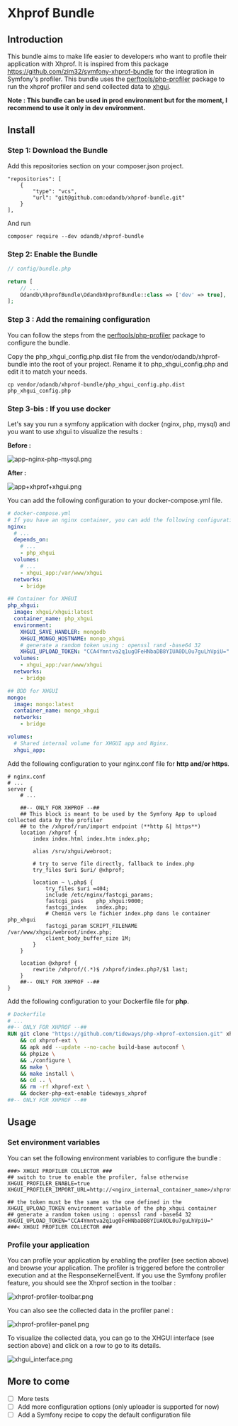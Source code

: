 # Xhprof Bundle

## Introduction
This bundle aims to make life easier to developers who want to profile their application with Xhprof.
It is inspired from this package https://github.com/zim32/symfony-xhprof-bundle for the integration in Symfony's profiler.
This bundle uses the [perftools/php-profiler](https://github.com/perftools/php-profiler) package to run the xhprof profiler and send collected data to [xhgui](https://github.com/perftools/xhgui).

**Note : This bundle can be used in prod environment but for the moment, I recommend to use it only in dev environment.**

## Install

### Step 1: Download the Bundle

Add this repositories section on your composer.json project.

```composer
"repositories": [
    {
        "type": "vcs",
        "url": "git@github.com:odandb/xhprof-bundle.git"
    }
],
```

And run

```console
composer require --dev odandb/xhprof-bundle
```

### Step 2: Enable the Bundle

```php
// config/bundle.php

return [
    // ...
    Odandb\XhprofBundle\OdandbXhprofBundle::class => ['dev' => true],
];
```

### Step 3 : Add the remaining configuration
You can follow the steps from the [perftools/php-profiler](https://github.com/perftools/php-profiler#usage) package to configure the bundle.

Copy the php_xhgui_config.php.dist file from the vendor/odandb/xhprof-bundle into the root of your project.
Rename it to php_xhgui_config.php and edit it to match your needs.
````shell
cp vendor/odandb/xhprof-bundle/php_xhgui_config.php.dist php_xhgui_config.php
````

### Step 3-bis : If you use docker
Let's say you run a symfony application with docker (nginx, php, mysql) and you want to use xhgui to visualize the results :

**Before :**

![app-nginx-php-mysql.png](docs%2Fimg%2Fapp-nginx-php-mysql.png "App running with nginx / php")

**After :**

![app+xhprof+xhgui.png](docs%2Fimg%2Fapp%2Bxhprof%2Bxhgui.png "App running with nginx / php and xhprof / xhgui")


You can add the following configuration to your docker-compose.yml file.
```yaml
# docker-compose.yml
# If you have an nginx container, you can add the following configuration to it.
nginx:
  # ...
  depends_on:
    # ...
    - php_xhgui
  volumes:
    # ...
    - xhgui_app:/var/www/xhgui
  networks:
    - bridge

## Container for XHGUI
php_xhgui:
  image: xhgui/xhgui:latest
  container_name: php_xhgui
  environment:
    XHGUI_SAVE_HANDLER: mongodb
    XHGUI_MONGO_HOSTNAME: mongo_xhgui
    # generate a random token using : openssl rand -base64 32
    XHGUI_UPLOAD_TOKEN: "CCA4Ymntva2q1ugOFeHNbaDB8YIUA0DL0u7guLhVpiU="
  volumes:
    - xhgui_app:/var/www/xhgui
  networks:
    - bridge

## BDD for XHGUI
mongo:
  image: mongo:latest
  container_name: mongo_xhgui
  networks:
    - bridge

volumes:
  # Shared internal volume for XHGUI app and Nginx.
  xhgui_app:
```

Add the following configuration to your nginx.conf file for **http and/or https**.
```nginx
# nginx.conf
# ...
server {
    # ...
    
    ##-- ONLY FOR XHPROF --##
    ## This block is meant to be used by the Symfony App to upload collected data by the profiler 
    ## to the /xhprof/run/import endpoint (**http &| https**)
    location /xhprof {
        index index.html index.htm index.php;

        alias /srv/xhgui/webroot;

        # try to serve file directly, fallback to index.php
        try_files $uri $uri/ @xhprof;

        location ~ \.php$ {
            try_files $uri =404;
            include /etc/nginx/fastcgi_params;
            fastcgi_pass    php_xhgui:9000;
            fastcgi_index   index.php;
            # Chemin vers le fichier index.php dans le container php_xhgui
            fastcgi_param SCRIPT_FILENAME /var/www/xhgui/webroot/index.php;
            client_body_buffer_size 1M;
        }
    }

    location @xhprof {
        rewrite /xhprof/(.*)$ /xhprof/index.php?/$1 last;
    }
    ##-- ONLY FOR XHPROF --##
}
```

Add the following configuration to your Dockerfile file for **php**.
```dockerfile
# Dockerfile
# ...
##-- ONLY FOR XHPROF --##
RUN git clone "https://github.com/tideways/php-xhprof-extension.git" xhprof-ext \
    && cd xhprof-ext \
    && apk add --update --no-cache build-base autoconf \
    && phpize \
    && ./configure \
    && make \
    && make install \
    && cd .. \
    && rm -rf xhprof-ext \
    && docker-php-ext-enable tideways_xhprof
##-- ONLY FOR XHPROF --##
```

## Usage
### Set environment variables
You can set the following environment variables to configure the bundle :

```dotenv
###> XHGUI PROFILER COLLECTOR ###
## switch to true to enable the profiler, false otherwise
XHGUI_PROFILER_ENABLE=true
XHGUI_PROFILER_IMPORT_URL=http://<nginx_internal_container_name>/xhprof/run/import

## the token must be the same as the one defined in the XHGUI_UPLOAD_TOKEN environment variable of the php_xhgui container
## generate a random token using : openssl rand -base64 32
XHGUI_UPLOAD_TOKEN="CCA4Ymntva2q1ugOFeHNbaDB8YIUA0DL0u7guLhVpiU="
###< XHGUI PROFILER COLLECTOR ###
```

### Profile your application
You can profile your application by enabling the profiler (see section above) and browse your application.
The profiler is triggered before the controller execution and at the ResponseKernelEvent.
If you use the Symfony profiler feature, you should see the Xhprof section in the toolbar :


![xhprof-profiler-toolbar.png](docs%2Fimg%2Fxhprof-profiler-toolbar.png)

You can also see the collected data in the profiler panel :

![xhprof-profiler-panel.png](docs%2Fimg%2Fxhprof-profiler-panel.png)

To visualize the collected data, you can go to the XHGUI interface (see section above) and click on a row to go to its details.

![xhgui_interface.png](docs%2Fimg%2Fxhgui_interface.png "XHGUI interface")

## More to come

- [ ] More tests
- [ ] Add more configuration options (only uploader is supported for now)
- [ ] Add a Symfony recipe to copy the default configuration file
